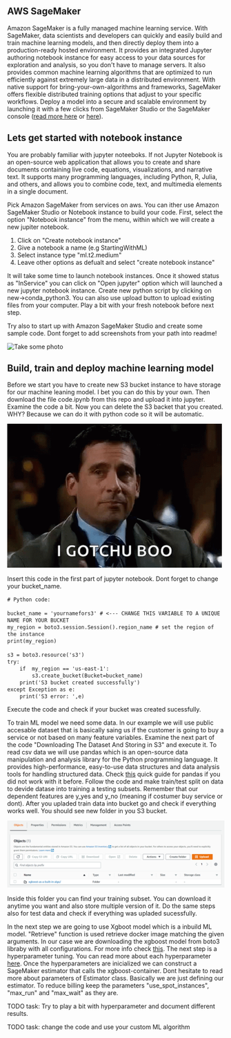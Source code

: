 
## AWS SageMaker

Amazon SageMaker is a fully managed machine learning service. With SageMaker, data scientists and developers can quickly and easily build and train machine learning models, and then directly deploy them into a production-ready hosted environment. It provides an integrated Jupyter authoring notebook instance for easy access to your data sources for exploration and analysis, so you don't have to manage servers. It also provides common machine learning algorithms that are optimized to run efficiently against extremely large data in a distributed environment. With native support for bring-your-own-algorithms and frameworks, SageMaker offers flexible distributed training options that adjust to your specific workflows. Deploy a model into a secure and scalable environment by launching it with a few clicks from SageMaker Studio or the SageMaker console ([read more here](https://aws.amazon.com/sagemaker/) or [here](https://docs.aws.amazon.com/sagemaker/latest/dg/whatis.html)).

## Lets get started with notebook instance

You are probably familiar with jupyter noteeboks. If not Jupyter Notebook is an open-source web application that allows you to create and share documents containing live code, equations, visualizations, and narrative text. It supports many programming languages, including Python, R, Julia, and others, and allows you to combine code, text, and multimedia elements in a single document. 

Pick Amazon SageMaker from services on aws. You can ither use Amazon SageMaker Studio or Notebook instance to build your code. First, select the option "Notebook instance" from the menu, within which we will create a new jupiter notebook. 

1. Click on "Create notebook instance"
2. Give a notebook a name (e.g StartingWithML)
3. Select instance type "ml.t2.medium"
4. Leave other options as defualt and select "create notebook instance"

It will take some time to launch notebook instances. Once it showed status as "InService" you can click on "Open jupyter" option which will launched a new jupyter notebook instance. Create new python script by clicking on new->conda_python3. You can also use upload button to upload existing files from your computer. Play a bit with your fresh notebook before next step. 

Try also to start up with Amazon SageMaker Studio and create some sample code. Dont forget to add screenshots from your path into readme!

![Take some photo](gifs/giphy.gif)

## Build, train and deploy machine learning model

Before we start you have to create new S3 bucket instance to have storage for our machine leaning model. I bet you can do this by your own. Then download the file code.ipynb from this repo and upload it into jupyter. Examine the code a bit. Now you can delete the S3 backet that you created. WHY? Because we can do it with python code so it will be automatic.

![Gotchu](gifs/michael-scott-wink.gif)

Insert this code in the first part of jupyter notebook. Dont forget to change your bucket_name.

```
# Python code:

bucket_name = 'yournamefors3' # <--- CHANGE THIS VARIABLE TO A UNIQUE NAME FOR YOUR BUCKET
my_region = boto3.session.Session().region_name # set the region of the instance
print(my_region)

s3 = boto3.resource('s3')
try:
    if  my_region == 'us-east-1':
        s3.create_bucket(Bucket=bucket_name)
    print('S3 bucket created successfully')
except Exception as e:
    print('S3 error: ',e)
```

Execute the code and check if your bucket was created sucessfully. 

To train ML model we need some data. In our example we will use public accesable dataset that is basically saing us if the customer is going to buy a service or not based on many feature variables. Examine the next part of the code "Downloading The Dataset And Storing in S3" and execute it. To read csv data we will use pandas which is an open-source data manipulation and analysis library for the Python programming language. It provides high-performance, easy-to-use data structures and data analysis tools for handling structured data. Check [this](https://pandas.pydata.org/pandas-docs/stable/user_guide/10min.html) quick guide for pandas if you did not work with it before. Follow the code and make train/test split on data to devide datase into training a testing subsets. Remember that our dependent features are y_yes and y_no (meaning if costumer buy service or dont). After you upladed train data into bucket go and check if everything works well. You should see new folder in you S3 bucket.

![S3 bucket](images/s3.png)

Inside this folder you can find your training subset. You can download it anytime you want and also store multiple version of it. Do the same steps also for test data and check if everything was upladed sucessfully. 

In the next step we are going to use Xgboot model which is a inbuild ML model. "Retrieve" function is used retrieve docker image matching the given arguments. In our case we are downloading the xgboost model from boto3 libraby with all configurations. For more info check [this](https://sagemaker.readthedocs.io/en/stable/api/utility/image_uris.html). The next step is a hyperparameter tuning. You can read more about each hyperparameter [here](https://docs.aws.amazon.com/sagemaker/latest/dg/xgboost_hyperparameters.html). Once the hyperparameters are inicialized we can construct a SageMaker estimator that calls the xgboost-container. Dont hesitate to read more about parameters of Estimator class. Basically we are just defining our estimator. To reduce billing keep the parameters "use_spot_instances", "max_run" and "max_wait" as they are.


TODO task: Try to play a bit with hyperparameter and document different results. 

TODO task: change the code and use your custom ML algorithm